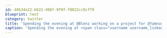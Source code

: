 ```yaml
---
id: d4b34e22-b622-4987-9f9f-f8022cc9cff9
blueprint: text
category: twitter
title: 'Spending the evening at @Blenz working on a project for @Yamnuska_Mt_Adv'
caption: 'Spending the evening at <span class="username username_linked">@<a href="https://twitter.com/Blenz" title="Blenz Coffee">Blenz</a></span> working on a project for <span class="username username_linked">@<a href="https://twitter.com/Yamnuska_Mt_Adv" title="Yamnuska Mt Adv">Yamnuska_Mt_Adv</a></span>'
---
```

